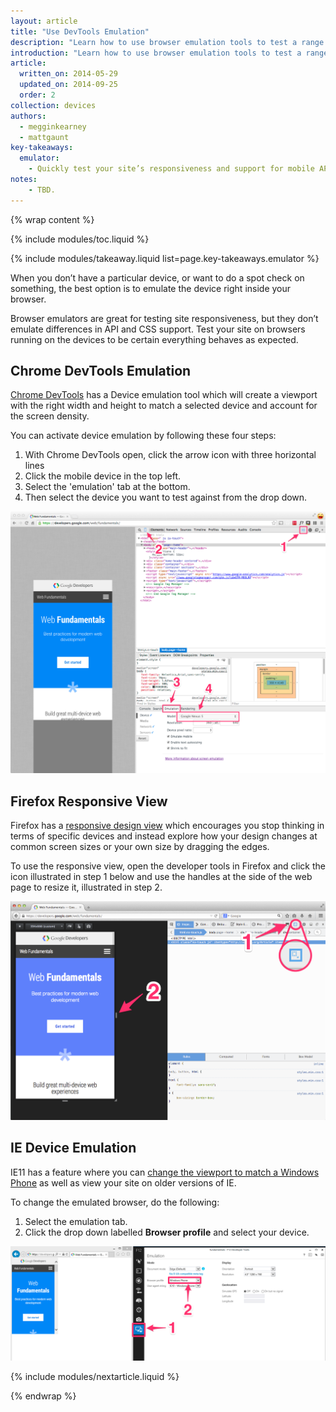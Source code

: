 ```yaml
---
layout: article
title: "Use DevTools Emulation"
description: "Learn how to use browser emulation tools to test a range of device features."
introduction: "Learn how to use browser emulation tools to test a range of device features."
article:
  written_on: 2014-05-29
  updated_on: 2014-09-25
  order: 2
collection: devices
authors:
  - megginkearney
  - mattgaunt
key-takeaways:
  emulator:
    - Quickly test your site’s responsiveness and support for mobile APIs using DevTools emulation.
notes:
    - TBD.
---
```

{% wrap content %}

{% include modules/toc.liquid %}

{% include modules/takeaway.liquid list=page.key-takeaways.emulator %}

When you don’t have a particular device, or want to do a spot check on something,
the best option is to emulate the device right inside your browser.

Browser emulators are great for testing site responsiveness, but they don’t
emulate differences in API and CSS support. Test your site on browsers running
on the devices to be certain everything behaves as expected.

## Chrome DevTools Emulation

[Chrome DevTools](https://developer.chrome.com/devtools) has a Device emulation tool which will create a viewport with the right width and height to match a selected device and account for the screen density.

You can activate device emulation by following these four steps:

1. With Chrome DevTools open, click the arrow icon with three horizontal lines
2. Click the mobile device in the top left.
3. Select the 'emulation' tab at the bottom.
4. Then select the device you want to test against from the drop down.

<img src="imgs/chrome-devtools-emulation.png" alt="Chrome DevTools Emulation Guide" />

## Firefox Responsive View

Firefox has a [responsive design view](https://developer.mozilla.org/en-US/docs/Tools/Responsive_Design_View)
which encourages you stop thinking in terms of specific devices and instead
explore how your design changes at common screen sizes or your own size by
dragging the edges.

To use the responsive view, open the developer tools in Firefox and click the
icon illustrated in step 1 below and use the handles at the side of the web page
to resize it, illustrated in step 2.

<img src="imgs/ff-responsive-design-mode.png" alt="Firefox Responsive Design View" />

## IE Device Emulation

IE11 has a feature where you can [change the viewport to match a Windows Phone](http://msdn.microsoft.com/en-gb/library/ie/dn255001(v=vs.85).aspx)
as well as view your site on older versions of IE.

To change the emulated browser, do the following:

1. Select the emulation tab.
2. Click the drop down labelled **Browser profile** and select your device.


<img src="imgs/ie-device-emulation.png" alt="IE Device Emulation" />

{% include modules/nextarticle.liquid %}

{% endwrap %}
